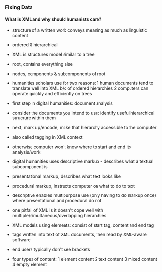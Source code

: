 ### Fixing Data

#### What is XML and why should humanists care?
* structure of a written work conveys meaning as much as linguistic content
* ordered & hierarchical
* XML is structures model similar to a tree 
* root, contains everything else
* nodes, components & subcomponents of root
* humanities scholars use for two reasons:
1  human documents tend to translate well into XML b/c of ordered hierarchies
2  computers can operate quickly and efficiently on trees 
* first step in digital humanities: document analysis
* consider the documents you intend to use: identify useful hierarchical structure within them
* next, mark up/encode, make that hierarchy accessible to the computer 
* also called tagging in XML context
* otherwise computer won't know where to start and end its analysis/work
* digital humanities uses descriptive markup - describes what a textual subcomponent is
* presentational markup, describes what text looks like
* procedural markup, instructs computer on what to do to text 
* descriptive enables multipurpose use (only having to do markup once) where presentational and procedural do not
* one pitfall of XML is it doesn't cope well with multiple/simultaneous/overlapping hierarchies

* XML models using elements: consist of start tag, content and end tag
* tags written into text of XML documents, then read by XML-aware software
* end users typically don't see brackets
* four types of content:
1  element content
2  text content
3  mixed content
4  empty element 